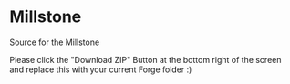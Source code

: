 Millstone
=========

Source for the Millstone

Please click the "Download ZIP" Button at the bottom right of the screen and replace this with your current Forge folder :)
